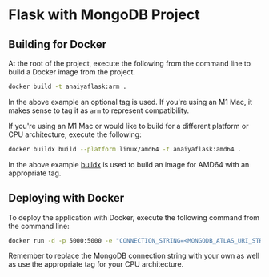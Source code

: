# Flask with MongoDB Project

## Building for Docker

At the root of the project, execute the following from the command line to build a Docker image from the project.

```bash
docker build -t anaiyaflask:arm .  
```

In the above example an optional tag is used. If you're using an M1 Mac, it makes sense to tag it as `arm` to represent compatibility.

If you're using an M1 Mac or would like to build for a different platform or CPU architecture, execute the following:

```bash
docker buildx build --platform linux/amd64 -t anaiyaflask:amd64 .
```

In the above example [buildx](https://github.com/docker/buildx) is used to build an image for AMD64 with an appropriate tag.

## Deploying with Docker

To deploy the application with Docker, execute the following command from the command line:

```bash
docker run -d -p 5000:5000 -e "CONNECTION_STRING=<MONGODB_ATLAS_URI_STRING_HERE>" anaiyaflask:arm
```

Remember to replace the MongoDB connection string with your own as well as use the appropriate tag for your CPU architecture.